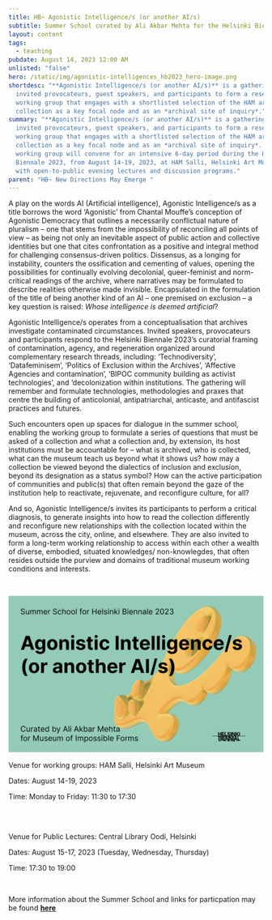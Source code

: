 ```yaml
---
title: HB~ Agonistic Intelligence/s (or another AI/s)
subtitle: Summer School curated by Ali Akbar Mehta for the Helsinki Biennali 2023
layout: content
tags:
  - teaching
pubdate: August 14, 2023 12:00 AM
unlisted: "false"
hero: /static/img/agonistic-intelligences_hb2023_hero-image.png
shortdesc: "**Agonistic Intelligence/s (or another AI/s)** is a gathering of
  invited provocateurs, guest speakers, and participants to form a research-led
  working group that engages with a shortlisted selection of the HAM art
  collection as a key focal node and as an *archival site of inquiry*."
summary: "**Agonistic Intelligence/s (or another AI/s)** is a gathering of
  invited provocateurs, guest speakers, and participants to form a research-led
  working group that engages with a shortlisted selection of the HAM art
  collection as a key focal node and as an *archival site of inquiry*. The
  working group will convene for an intensive 6-day period during the Helsinki
  Biennale 2023, from August 14-19, 2023, at HAM Salli, Helsinki Art Museum,
  with open-to-public evening lectures and discussion programs."
parent: "HB~ New Directions May Emerge "
---
```

A play on the words AI (Artificial intelligence), Agonistic Intelligence/s as a title borrows the word ‘Agonistic’ from Chantal Mouffe’s conception of Agonistic Democracy that outlines a necessarily conflictual nature of pluralism – one that stems from the impossibility of reconciling all points of view – as being not only an inevitable aspect of public action and collective identities but one that cites confrontation as a positive and integral method for challenging consensus-driven politics. Dissensus, as a longing for instability, counters the ossification and cementing of values, opening the possibilities for continually evolving decolonial, queer-feminist and norm-critical readings of the archive, where narratives may be formulated to describe realities otherwise made invisible. Encapsulated in the formulation of the title of being another kind of an AI – one premised on exclusion – a key question is raised: *Whose intelligence is deemed artificial*?

Agonistic Intelligence/s operates from a conceptualisation that archives investigate contaminated circumstances. Invited speakers, provocateurs and participants respond to the Helsinki Biennale 2023’s curatorial framing of contamination, agency, and regeneration organized around complementary research threads, including: ‘Technodiversity’, ‘Datafeminisem’, ‘Politics of Exclusion within the Archives’, ‘Affective Agencies and contamination’, ‘BIPOC community building as activist technologies’, and ‘decolonization within institutions. The gathering will remember and formulate technologies, methodologies and praxes that centre the building of anticolonial, antipatriarchal, anticaste, and antifascist practices and futures.

Such encounters open up spaces for dialogue in the summer school, enabling the working group to formulate a series of questions that must be asked of a collection and what a collection and, by extension, its host institutions must be accountable for – what is archived, who is collected, what can the museum teach us beyond what it shows us? how may a collection be viewed beyond the dialectics of inclusion and exclusion, beyond its designation as a status symbol? How can the active participation of communities and public(s) that often remain beyond the gaze of the institution help to reactivate, rejuvenate, and reconfigure culture, for all? 

And so, Agonistic Intelligence/s invites its participants to perform a critical diagnosis, to generate insights into how to read the collection differently and reconfigure new relationships with the collection located within the museum, across the city, online, and elsewhere. They are also invited to form a long-term working relationship to access within each other a wealth of diverse, embodied, situated knowledges/ non-knowlegdes, that often resides outside the purview and domains of traditional museum working conditions and interests.

<br/>

![](/static/img/agonistic-intelligences_hb2023_hero-image.png)

Venue for working groups: HAM Salli, Helsinki Art Museum

Dates: August 14-19, 2023

Time: Monday to Friday: 11:30 to 17:30 

\
<br/>

Venue for Public Lectures: Central Library Oodi, Helsinki

Dates: August 15-17, 2023 (Tuesday, Wednesday, Thursday) 

Time: 17:30 to 19:00

<br/>

More information about the Summer School and links for particpation may be found **[here](https://helsinkibiennaali.fi/en/event/agonistic-intelligence-s-summer-school/)**